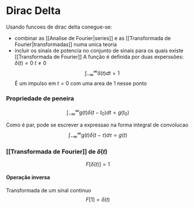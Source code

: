# Dirac Delta
Usando funcoes de dirac delta conegue-se: 
- combinar as [[Analise de Fourier|series]] e as [[Transformada de Fourier|transformadas]] numa unica teoria 
- incluir os sinais de potencia no conjunto de sinais para os quais existe [[Transformada de Fourier]]
A função é definida por duas experssões:
$\delta(t)=0$                  $t\neq0$
$$\int_{-\infty}^\infty\delta(t)dt=1$$
É um impulso em $t = 0$ com uma area de 1 nesse ponto


### Propriedade de peneira

$$\int_{-\infty}^\infty g(t)\delta(t-t_0)dt=g(t_0)$$

Como é par, pode se escrever a expressao na forma integral de convolucao
$$\int_{-\infty}^\infty g(t)\delta(t-\tau)d\tau=g(t)$$

### [[Transformada de Fourier]] de $\delta(t)$
$$F[\delta(t)]=1$$

#### Operação inversa
Transformada de um sinal continuo
$$F[1]=\delta(t)$$


